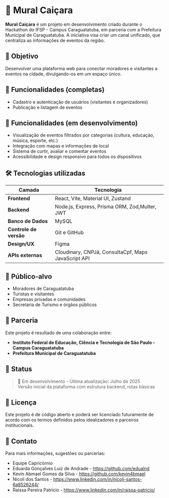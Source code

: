 # 🐚 Mural Caiçara

**Mural Caiçara** é um projeto em desenvolvimento criado durante o Hackathon do IFSP - Campus Caraguatatuba, em parceria com a Prefeitura Municipal de Caraguatatuba. A iniciativa visa criar um canal unificado, que centraliza as informações de eventos da região.

## 📌 Objetivo

Desenvolver uma plataforma web para conectar moradores e visitantes a eventos na cidade, divulgando-os em um espaço único.

## 🚀 Funcionalidades (completas)

- Cadastro e autenticação de usuários (visitantes e organizadores)
- Publicação e listagem de eventos

## 🚀 Funcionalidades (em desenvolvimento)

- Visualização de eventos filtrados por categorias (cultura, educação, música, esporte, etc.)
- Integração com mapas e informações de local
- Sistema de curtir, avaliar e comentar eventos
- Acessibilidade e design responsivo para todos os dispositivos

## 🛠️ Tecnologias utilizadas

| Camada         | Tecnologia                  |
|----------------|-----------------------------|
| **Frontend**   | React, Vite, Material UI, Zustand |
| **Backend**    | Node.js, Express, Prisma ORM, Zod,Multer, JWT |
| **Banco de Dados** | MySQL                     |
| **Controle de versão** | Git e GitHub         |
| **Design/UX**  | Figma  |
|**APIs externas**| Cloudinary, CNPJá, ConsultaCpf, Maps JavaScript API|


## 📍 Público-alvo

- Moradores de Caraguatatuba
- Turistas e visitantes
- Empresas privadas e comunidades
- Secretaria de Turismo e órgãos públicos

## 🤝 Parceria

Este projeto é resultado de uma colaboração entre:

- **Instituto Federal de Educação, Ciência e Tecnologia de São Paulo - Campus Caraguatatuba**
- **Prefeitura Municipal de Caraguatatuba**

## 📅 Status

> 🚧 Em desenvolvimento - Última atualização: Julho de 2025  
> Versão inicial da plataforma com estrutura backend, rotas básicas

## 📄 Licença

Este projeto é de código aberto e poderá ser licenciado futuramente de acordo com os termos definidos pelos idealizadores e parceiros institucionais.

## 💬 Contato

Para mais informações, sugestões ou parcerias:

- Equipe Capricórnio
- Eduarda Gonçalves Luiz de Andrade - https://github.com/edualnd
- Kevin Abmael Gomes da Silva - https://github.com/kevin4bmael
- Nicoli dos Santos - https://www.linkedin.com/in/nicoli-santos-6a8526244/
- Raissa Pereira Patricio - https://www.linkedin.com/in/raissa-patricio/



